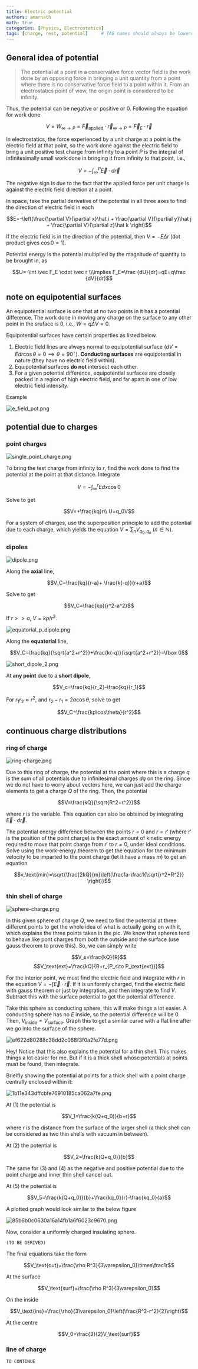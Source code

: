 ```yaml
---
title: Electric potential
authors: amarnath
math: true
categories: [Physics, Electrostatics]
tags: [charge, rest, potential]     # TAG names should always be lowercase
---
```


## General idea of potential

> The potential at a point in a conservative force vector field is the work done by an opposing force in bringing a unit quantity from a point where there is no conservative force field to a point within it. From an electrostatics point of view, the origin point is considered to be infinity.

Thus, the potential can be negative or positive or 0. Following the equation for work done

$$V=W_{\infty\to P}=\vec F_\text{applied}\cdot \vec r_{\infty\to P}=\vec F_E\cdot \vec r$$

In electrostatics, the force experienced by a unit charge at a point is the electric field at that point, so the work done against the electric field to bring a unit positive test charge from infinity to a point $P$ is the integral of infinitesimally small work done in bringing it from infinity to that point, i.e.,

$$V=-\int_\infty^P\vec E \cdot d\vec r$$

The negative sign is due to the fact that the applied force per unit charge is against the electric field direction at a point.

In space, take the partial derivative of the potential in all three axes to find the direction of electric field in each

$$E=-\left(\frac{\partial V}{\partial x}\hat i + \frac{\partial V}{\partial y}\hat j + \frac{\partial V}{\partial z}\hat k \right)$$

If the electric field is in the direction of the potential, then $V=-E\Delta r$  (dot product gives $\cos 0 = 1$).

Potential energy is the potential multiplied by the magnitude of quantity to be brought in, as

$$U=-\int \vec F_E \cdot \vec r \\\implies F_E=\frac {dU}{dr}=qE=q\frac {dV}{dr}$$

## note on equipotential surfaces

An equipotential surface is one that at no two points in it has a potential difference. The work done in moving any charge on the surface to any other point in the sruface is 0, i.e., $W=q\Delta V =0$.

Equipotential surfaces have certain properties as listed below.

1. Electric field lines are always normal to equipotential surface ($dV=Edr\cos\theta=0\implies \theta = 90^\circ$). **Conducting surfaces** are equipotential in nature (they have no electric field within).
2. Equipotential surfaces **do not** intersect each other.
3. For a given potential difference, equipotential surfaces are closely packed in a region of high electric field, and far apart in one of low electric field intensity.

Example

![e_field_pot.png](/assets/images/e_field_pot.png)


## potential due to charges

### point charges

![single_point_charge.png](/assets/images/single_point_charge.png)

To bring the test charge from infinity to $r$, find the work done to find the potential at the point at that distance. Integrate

$$V=-\int_\infty^r Edx\cos 0$$

Solve to get

$$V=+\frac{kq}r\\ U=q_0V$$

For a system of charges, use the superposition principle to add the potential due to each charge, which yields the equation $V=\sum_n V_{q_0, q_n}$ ($n \in \mathbb N$).

###  dipoles

![dipole.png](/assets/images/dipole.png)

Along the **axial** line,

$$V_C=\frac{kq}{r-a}+ \frac{k(-q)}{r+a}$$

Solve to get

$$V_C=\frac{kp}{r^2-a^2}$$

If $r>>a$, $V= kp/r^2$.

![equatorial_p_dipole.png](/assets/images/equatorial_p_dipole.png)

Along the **equatorial** line,

$$V_C=\frac{kq}{\sqrt{a^2+r^2}}+\frac{k(-q)}{\sqrt{a^2+r^2}}=\fbox 0$$

![short_dipole_2.png](/assets/images/short_dipole_2.png)

At **any point** due to a **short dipole**,

$$V_c=\frac{kq}{r_2}-\frac{kq}{r_1}$$

For $r_1r_2\approx r^2$, and $r_2-r_1=2a\cos\theta$, solve to get

$$V_C=\frac{kp\cos\theta}{r^2}$$

## continuous charge distributions

### ring of charge

![ring-charge.png](/assets/images/ring-charge.png)

Due to this ring of charge, the potential at the point where this is a charge $q$ is the sum of all potentials due to infinitesimal charges $dq$ on the ring. Since we do not have to worry about vectors here, we can just add the charge elements to get a charge $Q$ of the ring. Then, the potential

$$V=\frac{kQ}{\sqrt{R^2+r^2}}$$

where $r$ is the variable. This equation can also be obtained by integrating $\vec E \cdot d\vec r$.

The potential energy difference between the points $r=0$ and $r=r'$ (where $r'$ is the position of the point charge) is the exact amount of kinetic energy required to move that point charge from $r'$ to $r=0$, under ideal conditions. Solve using the work-energy theorem to get the equation for the minimum velocity to be imparted to the point charge (let it have a mass $m$) to get an equation


$$v_\text{min}=\sqrt{\frac{2kQ}{m}\left(\frac1a-\frac1{\sqrt{r^2+R^2}} \right)}$$
### thin shell of charge

![sphere-charge.png](/assets/images/sphere-charge.png)

In this given sphere of charge $Q$, we need to find the potential at three different points to get the whole idea of what is actually going on with it, which explains the three points taken in the pic. We know that spheres tend to behave like pont charges from both the outside and the surface (use gauss theorem to prove this). So, we can simply write

$$V_s=\frac{kQ}{R}$$
$$V_\text{ext}=\frac{kQ}{R+r_{P_s\to P_\text{ext}}}$$

For the interior point, we must find the electric field and integrate with $r$ in the equation $V=-\int \vec E\cdot \vec r$. If it is uniformly charged, find the electric field with gauss theorem or just by integration, and then integrate to find $V$. Subtract this with the surface potential to get the potential difference.

Take this sphere as conducting sphere, this will make things a lot easier. A conducting sphere has no $E$ inside, so the potential difference will be 0. Then, $V_\text{inside}=V_\text{surface}$.
Graph this to get a similar curve with a flat line after we go into the surface of the sphere.

![ef622d80288c38dd2c068f3f0a2fe77d.png](/assets/images/ef622d80288c38dd2c068f3f0a2fe77d.png)

Hey! Notice that this also explains the potential for a thin shell. This makes things a lot easier for me. But if it is a thick shell whose potentials at points must be found, then integrate.

Brielfly showing the potential at points for a thick shell with a point charge centrally enclosed within it:

![1b11e343dffcbfe76910185ca062a7fe.png](/assets/images/1b11e343dffcbfe76910185ca062a7fe.png)

At (1) the potential is

$$V_1=\frac{k(Q+q_0)}{b+r}$$

where $r$ is the distance from the surface of the larger shell (a thick shell can be considered as two thin shells with vacuum in between).

At (2) the potential is

$$V_2=\frac{k(Q+q_0)}{b}$$

The same for (3) and (4) as the negative and positive potential due to the point charge and inner thin shell cancel out.

At (5) the potential is

$$V_5=\frac{k(Q+q_0)}{b}+\frac{kq_0}{r}-\frac{kq_0}{a}$$

A plotted graph would look similar to the below figure

![85b6b0c0630a16a14fb1a6f6023c9670.png](/assets/images/85b6b0c0630a16a14fb1a6f6023c9670.png)

Now, consider a uniformly charged insulating sphere.

```(TO BE DERIVED)```

The final equations take the form

$$V_\text{out}=\frac{\rho R^3}{3\varepsilon_0}\times\frac1r$$

At the surface

$$V_\text{surf}=\frac{\rho R^3}{3\varepsilon_0}$$

On the inside

$$V_\text{ins}=\frac{\rho}{3\varepsilon_0}\left(\frac{R^2-r^2}{2}\right)$$

At the centre

$$V_0=\frac{3}{2}V_\text{surf}$$

### line of charge

```TO CONTINUE```
